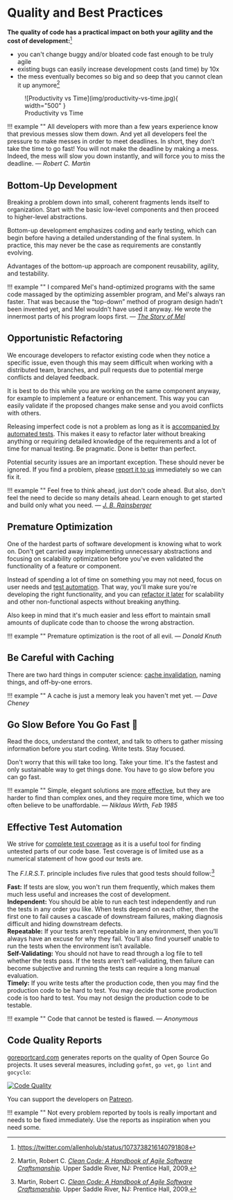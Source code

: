 # Quality and Best Practices

**The quality of code has a practical impact on both your agility and the cost of development:**[^1]

- you can't change buggy and/or bloated code fast enough to be truly agile
- existing bugs can easily increase development costs (and time) by 10x
- the mess eventually becomes so big and so deep that you cannot clean it up anymore[^2]

<figure markdown>
  ![Productivity vs Time](img/productivity-vs-time.jpg){ width="500" }
  <figcaption>Productivity vs Time</figcaption>
</figure>

!!! example ""
    All developers with more than a few years experience know that previous messes slow them down. And yet all
    developers feel the pressure to make messes in order to meet deadlines. In short, they don’t take the time
    to go fast! You will not make the deadline by making a mess. Indeed, the mess will slow you down instantly, and
    will force you to miss the deadline. — <cite>Robert C. Martin</cite>

## Bottom-Up Development ##

Breaking a problem down into small, coherent fragments lends itself to organization. Start with the basic low-level
components and then proceed to higher-level abstractions.

Bottom-up development emphasizes coding and early testing, which can begin before having a detailed understanding of the final system. In practice, this may never be the case as requirements are constantly evolving.

Advantages of the bottom-up approach are component reusability, agility, and testability.

!!! example ""
    I compared Mel's hand-optimized programs with the same code massaged by the optimizing assembler program, and Mel's always ran faster.
    That was because the “top-down” method of program design hadn't been invented yet, and Mel wouldn't have used it anyway. 
    He wrote the innermost parts of his program loops first. — <cite>[The Story of Mel](http://www.catb.org/jargon/html/story-of-mel.html)</cite>

## Opportunistic Refactoring ##

We encourage developers to refactor existing code when they notice a specific issue, even though this may seem difficult when working with a distributed team, branches, and pull requests due to potential merge conflicts and delayed feedback.

It is best to do this while you are working on the same component anyway, for example to implement a feature or enhancement. This way you can easily validate if the proposed changes make sense and you avoid conflicts with others.

Releasing imperfect code is not a problem as long as it is [accompanied by automated tests](#code-that-cannot-be-tested-is-flawed). This makes it easy to refactor later without breaking anything or requiring detailed knowledge of the requirements and a lot of time for manual testing. Be pragmatic. Done is better than perfect.

Potential security issues are an important exception. These should never be ignored. If you find a problem, please [report it to us](https://photoprism.app/security-policy) immediately so we can fix it.

!!! example ""
    Feel free to think ahead, just don't code ahead. But also, don't feel the need to decide so many
    details ahead. Learn enough to get started and build only what you need.
    — <cite>[J. B. Rainsberger](https://twitter.com/jbrains/status/1064212803542818816)</cite>

## Premature Optimization ##

One of the hardest parts of software development is knowing what to work on.
Don't get carried away implementing unnecessary abstractions and focusing on scalability optimization before you've even validated the functionality of a feature or component.

Instead of spending a lot of time on something you may not need, focus on user needs and [test automation](#code-that-cannot-be-tested-is-flawed).
That way, you'll make sure you're developing the right functionality, and you can [refactor it later](https://martinfowler.com/bliki/DefinitionOfRefactoring.html) for scalability and other non-functional aspects without breaking anything.

Also keep in mind that it's much easier and less effort to maintain small amounts of duplicate code than to choose the wrong abstraction.

!!! example ""
    Premature optimization is the root of all evil. — <cite>Donald Knuth</cite>

## Be Careful with Caching ##

There are two hard things in computer science: [cache invalidation](https://msol.io/blog/tech/youre-probably-wrong-about-caching/), naming things, and off-by-one errors.

!!! example ""
    A cache is just a memory leak you haven't met yet. — <cite>Dave Cheney</cite>

## Go Slow Before You Go Fast 🐰 ##

Read the docs, understand the context, and talk to others to gather missing information before you start coding. Write tests. Stay focused.

Don't worry that this will take too long. Take your time. It's the fastest and only sustainable way to get things done. You have to go slow before you can go fast.

!!! example ""
    Simple, elegant solutions are [more effective](issues.md#effectiveness-efficiency), but they are harder to find than complex ones, and they require more
    time, which we too often believe to be unaffordable. — <cite>Niklaus Wirth, Feb 1985</cite>

## Effective Test Automation ##

We strive for [complete test coverage](https://martinfowler.com/bliki/TestCoverage.html) as it is a useful tool for finding 
untested parts of our code base. Test coverage is of limited use as a numerical statement of how good our tests are.

The *F.I.R.S.T.* principle includes five rules that good tests should follow:[^2]

**Fast:** If tests are slow, you won't run them frequently, which makes them much less useful and increases the cost of development.<br>
**Independent:** You should be able to run each test independently and run the tests in any order you like. When tests depend on each other, then the first one to fail causes a cascade of downstream failures, making diagnosis difficult and hiding downstream defects.<br>
**Repeatable:** If your tests aren’t repeatable in any environment, then you’ll always have an excuse for why they fail. You’ll also find yourself unable to run the tests when the environment isn’t available.<br>
**Self-Validating:** You should not have to read through a log file to tell whether the tests pass. If the tests aren’t
self-validating, then failure can become subjective and running the tests can require a long manual evaluation.<br>
**Timely:** If you write tests after the production code, then you may find the production code to be hard to test. You may decide that some production code is too hard to test. You may not design the production code to be testable.

!!! example ""
    Code that cannot be tested is flawed. — <cite>Anonymous</cite>

## Code Quality Reports ##

[goreportcard.com][goreport] generates reports on the quality of Open Source Go projects. It uses several measures,
including `gofmt`, `go vet`, `go lint` and `gocyclo`:

[![Code Quality](https://goreportcard.com/badge/github.com/photoprism/photoprism)][goreport]

You can support the developers on [Patreon](https://www.patreon.com/goreportcard).

!!! example ""
    Not every problem reported by tools is really important and needs to be fixed immediately. Use the reports as
    inspiration when you need some.

[goreport]: https://goreportcard.com/report/github.com/photoprism/photoprism
[codacy]: https://www.codacy.com/project/lastzero/photoprism/dashboard
[codecov]: https://codecov.io/gh/photoprism/photoprism

[^1]: https://twitter.com/allenholub/status/1073738216140791808
[^2]: Martin, Robert C. [*Clean Code: A Handbook of Agile Software Craftsmanship*](https://enos.itcollege.ee/~jpoial/oop/naited/Clean%20Code.pdf). Upper Saddle River, NJ: Prentice Hall, 2009.
